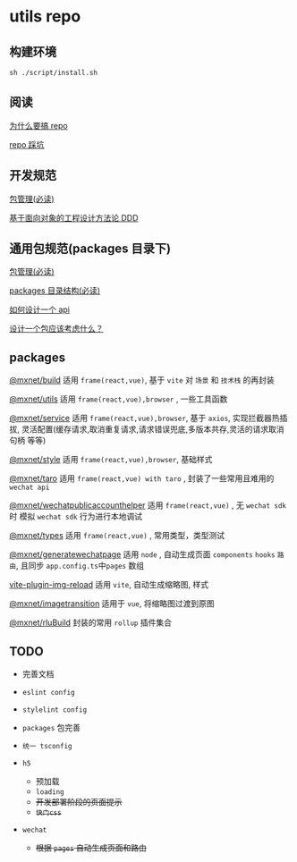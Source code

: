 <!--
 * @Author: 邱狮杰
 * @Date: 2022-05-11 22:37:08
 * @LastEditTime: 2022-11-20 15:45:32
 * @Description:
 * @FilePath: /repo/README.md
-->

# utils repo

## 构建环境

```shell
sh ./script/install.sh
```

## 阅读

[为什么要搞 repo](https://juejin.cn/post/6844904087662624781)

[repo 踩坑](https://juejin.cn/post/6972139870231724045)

## 开发规范

[包管理(必读)](/docs/lerna.md)

[基于面向对象的工程设计方法论 DDD](https://www.bilibili.com/video/bv11q4y1q74f?spm_id_from=333.337.search-card.all.click)

## 通用包规范(packages 目录下)

[包管理(必读)](/docs/lerna.md)

[packages 目录结构(必读)](/docs/basicDirectoryStructure.md)

[如何设计一个 api](https://juejin.cn/post/6958414391339401247)

[设计一个包应该考虑什么？](/docs/buildPackage.md)

## packages

[@mxnet/build](/packages/build/README.md) 适用 `frame(react,vue)`, 基于 `vite` 对 `场景` 和 `技术栈` 的再封装

[@mxnet/utils](/packages/utils/README.md) 适用 `frame(react,vue),browser` , 一些工具函数

[@mxnet/service](/packages/service/README.md) 适用 `frame(react,vue),browser`, 基于 `axios`, 实现拦截器热插拔, 灵活配置(缓存请求,取消重复请求,请求错误兜底,多版本共存,灵活的请求取消句柄 等等)

[@mxnet/style](/packages/style/README.md) 适用 `frame(react,vue),browser`, 基础样式

[@mxnet/taro](/packages/taro/README.md) 适用 `frame(react,vue) with taro` , 封装了一些常用且难用的 `wechat api`

[@mxnet/wechatpublicaccounthelper](/packages/weChatPublicAccountHelper/README.md) 适用 `frame(react,vue)` , 无 `wechat sdk` 时 模拟 `wechat sdk` 行为进行本地调试

[@mxnet/types](/packages/types/README.md) 适用 `frame(react,vue)` , 常用类型，类型测试

[@mxnet/generatewechatpage](/script/generateWeChatPage/README.md) 适用 `node` , 自动生成页面 `components` `hooks` `路由`, 且同步 `app.config.ts`中`pages` 数组

[vite-plugin-img-reload](/packages/vite-plugin-img-reload/README.md) 适用 `vite`, 自动生成缩略图, 样式

[@mxnet/imagetransition](/packages/imageTransition/README.md) 适用于 `vue`, 将缩略图过渡到原图

[@mxnet/rluBuild](/packages/rluBuild/README.md) 封装的常用 `rollup` 插件集合

## TODO

- 完善文档

- `eslint config`

- `stylelint config`

- `packages` 包完善

- `统一 tsconfig`

- `h5`

  - 预加载
  - `loading`
  - ~~开发部署阶段的页面提示~~
  - ~~`快门css`~~

- `wechat`
  - ~~根据 `pages` 自动生成页面和路由~~
